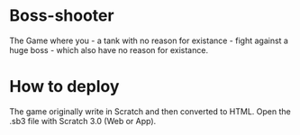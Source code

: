 # Boss-shooter
The Game where you - a tank with no reason for existance - fight against a huge boss - which also have no reason for existance.

# How to deploy
The game originally write in Scratch and then converted to HTML.
Open the .sb3 file with Scratch 3.0 (Web or App).
